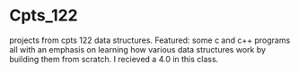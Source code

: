 # Cpts_122
projects from cpts 122 data structures. 
Featured: some c and c++ programs all with an emphasis on learning how various data structures work by building them from scratch.
I recieved a 4.0 in this class.
